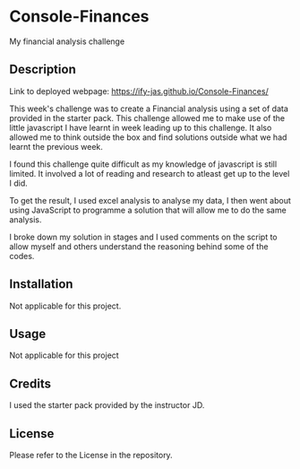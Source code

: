 # Console-Finances
My financial analysis challenge

## Description


Link to deployed webpage: https://ify-jas.github.io/Console-Finances/

This week's challenge was to create a Financial analysis using a set of data provided in the starter pack. This challenge allowed me to make use of the little javascript I have learnt in week leading up to this challenge. It also allowed me to think outside the box and find solutions outside what we had learnt the previous week.

I found this challenge quite difficult as my knowledge of javascript is still limited. It involved a lot of reading and research to atleast get up to the level I did. 

To get the result, I used excel analysis to analyse my data, I then went about using JavaScript to programme a solution that will allow me to do the same analysis. 

I broke down my solution in stages and I used comments on the script to allow myself and others understand the reasoning behind some of the codes.




## Installation

Not applicable for this project.

## Usage

Not applicable for this project

## Credits

I used the starter pack provided by the instructor JD.

## License

Please refer to the License in the repository.